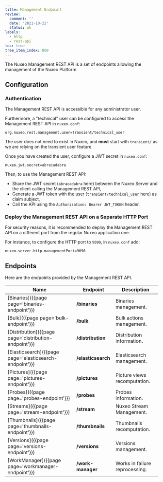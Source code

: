 ```yaml
---
title: Management Endpoint
review:
  comment: ''
  date: '2021-10-22'
  status: ok
labels:
  - http
  - rest-api
toc: true
tree_item_index: 800
---
```


The Nuxeo Management REST API is a set of endpoints allowing the management of the Nuxeo Platform.

## Configuration

### Authentication

The Management REST API is accessible for any administrator user.

Furthermore, a "technical" user can be configured to access the Management REST API in `nuxeo.conf`:

```
org.nuxeo.rest.management.user=transient/technical_user
```

The user does not need to exist in Nuxeo, and **must** start with `transient/` as we are relying on the transient user feature.

Once you have created the user, configure a JWT secret in `nuxeo.conf`:

```
nuxeo.jwt.secret=abracadabra
```

Then, to use the Management REST API:

- Share the JWT secret (`abracadabra` here) between the Nuxeo Server and the client calling the Management REST API,
- Generate a JWT token with the user (`transient/technical_user` here) as claim subject,
- Call the API using the `Authorization: Bearer JWT_TOKEN` header.

### Deploy the Management REST API on a Separate HTTP Port

For security reasons, it is recommended to deploy the Management REST API on a different port from the regular Nuxeo application one.

For instance, to configure the HTTP port to `9090`, in `nuxeo.conf` add:

```
nuxeo.server.http.managementPort=9090
```

## Endpoints

Here are the endpoints provided by the Management REST API.

| Name                                                    | Endpoint           | Description                    |
| ------------------------------------------------------- | ------------------ | ------------------------------ |
| [Binaries]({{page page='binaries-endpoint'}})           | **/binaries**      | Binaries management.           |
| [Bulk]({{page page='bulk-endpoint'}})                   | **/bulk**          | Bulk actions management.       |
| [Distribution]({{page page='distribution-endpoint'}})   | **/distribution**  | Distribution information.      |
| [Elasticsearch]({{page page='elasticsearch-endpoint'}}) | **/elasticsearch** | Elasticsearch management.      |
| [Pictures]({{page page='pictures-endpoint'}})           | **/pictures**      | Picture views recomputation.   |
| [Probes]({{page page='probes-endpoint'}})               | **/probes**        | Probes information.            |
| [Streams]({{page page='stream-endpoint'}})              | **/stream**        | Nuxeo Stream Management.       |
| [Thumbnails]({{page page='thumbnails-endpoint'}})       | **/thumbnails**    | Thumbnails recomputation.      |
| [Versions]({{page page='versions-endpoint'}})           | **/versions**      | Versions management.           |
| [WorkManager]({{page page='workmanager-endpoint'}})     | **/work-manager**  | Works in failure reprocessing. |
